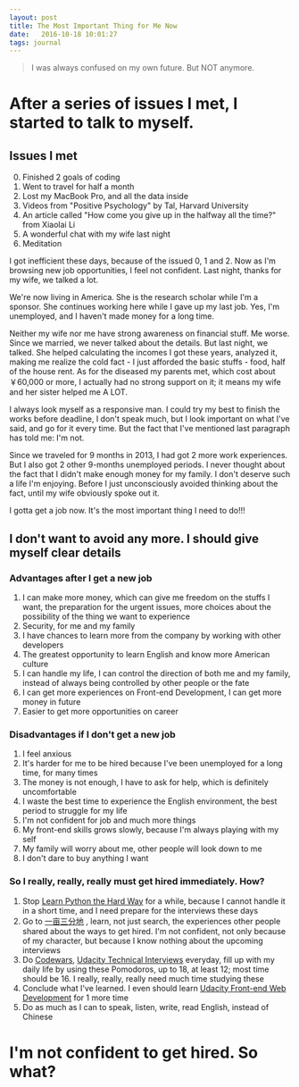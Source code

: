 ```yaml
---
layout: post
title: The Most Important Thing for Me Now
date:   2016-10-18 10:01:27
tags: journal
---
```


> I was always confused on my own future. But NOT anymore.

# After a series of issues I met, I started to talk to myself.

## Issues I met

0. Finished 2 goals of coding
1. Went to travel for half a month
2. Lost my MacBook Pro, and all the data inside
3. Videos from "Positive Psychology" by Tal, Harvard University
4. An article called "How come you give up in the halfway all the time?" from Xiaolai Li
5. A wonderful chat with my wife last night
6. Meditation

I got inefficient these days, because of the issued 0, 1 and 2. Now as I'm browsing new job opportunities, I feel not confident. Last night, thanks for my wife, we talked a lot.

We're now living in America. She is the research scholar while I'm a sponsor. She continues working here while I gave up my last job. Yes, I'm unemployed, and I haven't made money for a long time.

Neither my wife nor me have strong awareness on financial stuff. Me worse. Since we married, we never talked about the details. But last night, we talked. She helped calculating the incomes I got these years, analyzed it, making me realize the cold fact - I just afforded the basic stuffs - food, half of the house rent. As for the diseased my parents met, which cost about ￥60,000 or more, I actually had no strong support on it; it means my wife and her sister helped me A LOT.

I always look myself as a responsive man. I could try my best to finish the works before deadline, I don't speak much, but I look important on what I've said, and go for it every time. But the fact that I've mentioned last paragraph has told me: I'm not.

Since we traveled for 9 months in 2013, I had got 2 more work experiences. But I also got 2 other 9-months unemployed periods. I never thought about the fact that I didn't make enough money for my family. I don't deserve such a life I'm enjoying. Before I just unconsciously avoided thinking about the fact, until my wife obviously spoke out it.

I gotta get a job now. It's the most important thing I need to do!!!

## I don't want to avoid any more. I should give myself clear details

### Advantages after I get a new job

1. I can make more money, which can give me freedom on the stuffs I want, the preparation for the urgent issues, more choices about the possibility of the thing we want to experience
2. Security, for me and my family
3. I have chances to learn more from the company by working with other developers
4. The greatest opportunity to learn English and know more American culture
5. I can handle my life, I can control the direction of both me and my family, instead of always being controlled by other people or the fate
6. I can get more experiences on Front-end Development, I can get more money in future
7. Easier to get more opportunities on career

### Disadvantages if I don't get a new job

1. I feel anxious
2. It's harder for me to be hired because I've been unemployed for a long time, for many times
3. The money is not enough, I have to ask for help, which is definitely uncomfortable
4. I waste the best time to experience the English environment, the best period to struggle for my life
5. I'm not confident for job and much more things
6. My front-end skills grows slowly, because I'm always playing with my self
7. My family will worry about me, other people will look down to me
8. I don't dare to buy anything I want

### So I really, really, really must get hired immediately. How?

1. Stop [Learn Python the Hard Way](https://learnpythonthehardway.org/book/appendix-a-cli/ex12.html) for a while, because I cannot handle it in a short time, and I need prepare for the interviews these days
2. Go to [一亩三分地](http://www.1point3acres.com/bbs/) , learn, not just search, the experiences other people shared about the ways to get hired. I'm not confident, not only because of my character, but because I know nothing about the upcoming interviews
3. Do [Codewars](https://www.codewars.com/), [Udacity Technical Interviews](https://classroom.udacity.com/courses/ud513/) everyday, fill up with my daily life by using these Pomodoros, up to 18, at least 12; most time should be 16. I really, really, really need much time studying these
4. Conclude what I've learned. I even should learn [Udacity Front-end Web Development](https://www.udacity.com/course/front-end-web-developer-nanodegree--nd001) for 1 more time
5. Do as much as I can to speak, listen, write, read English, instead of Chinese

# I'm not confident to get hired. So what?
